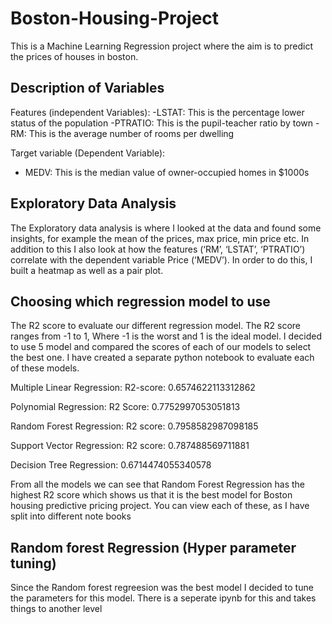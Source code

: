 # Boston-Housing-Project

This is a Machine Learning Regression project where the aim is to predict the prices of houses in boston. 

## Description of Variables 
Features (independent Variables):
-LSTAT: This is the percentage lower status of the population
-PTRATIO: This is the pupil-teacher ratio by town
-RM: This is the average number of rooms per dwelling

Target variable (Dependent Variable):
- MEDV: This is the median value of owner-occupied homes in $1000s

## Exploratory Data Analysis 
The Exploratory data analysis is where I looked at the data and found some insights, for example the mean of the prices, max price, min price etc. In addition to this I also 
look at how the features (‘RM’, ‘LSTAT’, ‘PTRATIO’) correlate with the dependent variable Price (‘MEDV’). In order to do this, I built a heatmap as well as a pair plot.

## Choosing which regression model to use 
The R2 score to evaluate our different regression model. The R2 score ranges from -1 to 1, Where -1 is the worst and 1 is the ideal model. I decided to use 5 model and
compared the scores of each of our models to select the best one. I have created a separate python notebook to evaluate each of these models.

Multiple Linear Regression:
R2-score: 0.6574622113312862

Polynomial Regression:
R2 Score: 0.7752997053051813

Random Forest Regression:
R2 score: 0.7958582987098185

Support Vector Regression:
R2 score: 0.787488569711881

Decision Tree Regression:
0.6714474055340578

From all the models we can see that Random Forest Regression has the highest R2 score which shows us that it is the best model for Boston housing predictive pricing project.
You can view each of these, as I have split into different note books 

## Random forest Regression (Hyper parameter tuning)
Since the Random forest regreesion was the best model I decided to tune the parameters for this model. There is a seperate ipynb for this and takes things to another level

